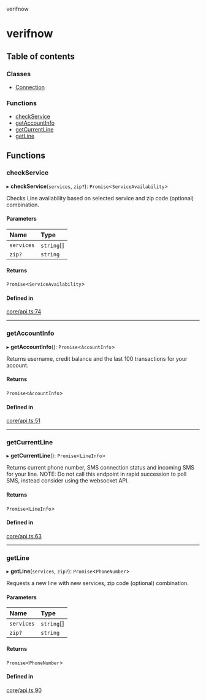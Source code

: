 verifnow

# verifnow

## Table of contents

### Classes

- [Connection](classes/Connection.md)

### Functions

- [checkService](README.md#checkservice)
- [getAccountInfo](README.md#getaccountinfo)
- [getCurrentLine](README.md#getcurrentline)
- [getLine](README.md#getline)

## Functions

### checkService

▸ **checkService**(`services`, `zip?`): `Promise`<`ServiceAvailability`\>

Checks Line availability based on selected service and zip code (optional) combination.

#### Parameters

| Name | Type |
| :------ | :------ |
| `services` | `string`[] |
| `zip?` | `string` |

#### Returns

`Promise`<`ServiceAvailability`\>

#### Defined in

[core/api.ts:74](https://github.com/nicoandmee/verifnow/blob/00b9ac6/src/core/api.ts#L74)

___

### getAccountInfo

▸ **getAccountInfo**(): `Promise`<`AccountInfo`\>

Returns username, credit balance and the last 100 transactions for your account.

#### Returns

`Promise`<`AccountInfo`\>

#### Defined in

[core/api.ts:51](https://github.com/nicoandmee/verifnow/blob/00b9ac6/src/core/api.ts#L51)

___

### getCurrentLine

▸ **getCurrentLine**(): `Promise`<`LineInfo`\>

Returns current phone number, SMS connection status and incoming SMS for your line.
NOTE: Do not call this endpoint in rapid succession to poll SMS, instead consider using the websocket API.

#### Returns

`Promise`<`LineInfo`\>

#### Defined in

[core/api.ts:63](https://github.com/nicoandmee/verifnow/blob/00b9ac6/src/core/api.ts#L63)

___

### getLine

▸ **getLine**(`services`, `zip?`): `Promise`<`PhoneNumber`\>

Requests a new line with new services, zip code (optional) combination.

#### Parameters

| Name | Type |
| :------ | :------ |
| `services` | `string`[] |
| `zip?` | `string` |

#### Returns

`Promise`<`PhoneNumber`\>

#### Defined in

[core/api.ts:90](https://github.com/nicoandmee/verifnow/blob/00b9ac6/src/core/api.ts#L90)

